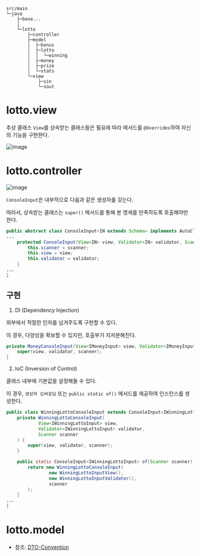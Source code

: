 ```text
src/main
└─java
    ├─base...
    │  
    └─lotto
        ├─controller
        ├─model
        │  ├─bonus
        │  ├─lotto
        │  │  └─winning
        │  ├─money
        │  ├─prize
        │  └─stats
        └─view
            ├─sin
            └─sout
```


# lotto.view

추상 클래스 `View`를 상속받는 클래스들은 필요에 따라 메서드를 `@Overrides`하여 자신의 기능을 구현한다.

![image](https://github.com/spring-templates/java-lotto/assets/96914905/20ff8bbc-2e1a-4a1c-bb45-960eca5d9e29)


# lotto.controller

![image](https://github.com/spring-templates/java-lotto/assets/96914905/c9ac4a32-2ae5-4441-a604-22c86b507812)

`ConsoleInput`은 내부적으로 다음과 같은 생성자를 갖는다.

따라서, 상속받는 클래스는 `super()` 메서드를 통해 본 명세를 만족하도록 호출해야만 한다.

```java
public abstract class ConsoleInput<IN extends Schema> implements AutoCloseable {
...
    protected ConsoleInput(View<IN> view, Validator<IN> validator, Scanner scanner) {
        this.scanner = scanner;
        this.view = view;
        this.validator = validator;
    }
...
}
```

## 구현

1. DI (Dependency Injection)

외부에서 적절한 인자를 넘겨주도록 구현할 수 있다.

이 경우, 다양성을 확보할 수 있지만, 호출부가 지저분해진다.

```java
private MoneyConsoleInput(View<IMoneyInput> view, Validator<IMoneyInput> validator, Scanner scanner) {
    super(view, validator, scanner);
}
```

2. IoC (Inversion of Control)

클래스 내부에 기본값을 설정해둘 수 있다.

이 경우, `생성자 오버로딩` 또는 `public static of()` 메서드를 제공하여 인스턴스를 생성한다.


```java
public class WinningLottoConsoleInput extends ConsoleInput<IWinningLottoInput> {
    private WinningLottoConsoleInput(
            View<IWinningLottoInput> view,
            Validator<IWinningLottoInput> validator,
            Scanner scanner
    ) {
        super(view, validator, scanner);
    }

    public static ConsoleInput<IWinningLottoInput> of(Scanner scanner) {
        return new WinningLottoConsoleInput(
                new WinningLottoInputView(),
                new WinningLottoInputValidator(),
                scanner
        );
    }
...
}
```

# lotto.model

- 참조: [DTO-Convention](https://github.com/spring-templates/java-lotto/wiki/DTO-Convention)

